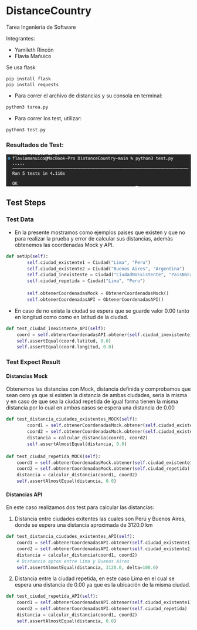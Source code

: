 # DistanceCountry
Tarea Ingeniería de Software

Integrantes:
- Yamileth Rincón
- Flavia Mañuico


Se usa flask <br>
```
pip install flask
pip install requests
```
- Para correr el archivo de distancias y su consola en terminal:
```py
python3 tarea.py
```

- Para correr los test, utilizar:
```py
python3 test.py
```
### Resultados de Test:
<img src="resultados.png" alt="resultados" width="700"/>

## Test Steps

### Test Data

- En la presente mostramos como ejemplos paises que existen y que no para realizar la prueba y error de calcular sus distancias, además obtenemos las coordenadas Mock y API.
```py
def setUp(self):
        self.ciudad_existente1 = Ciudad("Lima", "Peru")
        self.ciudad_existente2 = Ciudad("Buenos Aires", "Argentina")
        self.ciudad_inexistente = Ciudad("CiudadNoExistente", "PaisNoExistente")
        self.ciudad_repetida = Ciudad("Lima", "Peru")
        
        self.obtenerCoordenadasMock = ObtenerCoordenadasMock()
        self.obtenerCoordenadasAPI = ObtenerCoordenadasAPI()
```
- En caso de no exista la ciudad se espera que se guarde valor 0.00 tanto en longitud como como en latitud de la ciudad.
```py
def test_ciudad_inexistente_API(self):
    coord = self.obtenerCoordenadasAPI.obtener(self.ciudad_inexistente)
    self.assertEqual(coord.latitud, 0.0)
    self.assertEqual(coord.longitud, 0.0)
```


### Test Expect Result

#### Distancias Mock
Obtenemos las distancias con Mock, distancia definida y comprobamos que sean cero ya que si existen la distancia de ambas ciudades, sería la misma y en caso de que sea la ciudad repetida de igual forma tienen la misma distancia por lo cual en ambos casos se espera una distancia de 0.00
```py
def test_distancia_ciudades_existentes_MOCK(self):
        coord1 = self.obtenerCoordenadasMock.obtener(self.ciudad_existente1)
        coord2 = self.obtenerCoordenadasMock.obtener(self.ciudad_existente2)
        distancia = calcular_distancia(coord1, coord2)
        self.assertAlmostEqual(distancia, 0.0)

def test_ciudad_repetida_MOCK(self):
    coord1 = self.obtenerCoordenadasMock.obtener(self.ciudad_existente1)
    coord2 = self.obtenerCoordenadasMock.obtener(self.ciudad_repetida)
    distancia = calcular_distancia(coord1, coord2)
    self.assertAlmostEqual(distancia, 0.0)
```

#### Distancias API
En este caso realizamos dos test para calcular las distancias:

1. Distancia entre ciudades exitentes las cuales son Perú y Buenos Aires, donde se espera una distancia aproximada de 3120.0 km 
```py
def test_distancia_ciudades_existentes_API(self):
    coord1 = self.obtenerCoordenadasAPI.obtener(self.ciudad_existente1)
    coord2 = self.obtenerCoordenadasAPI.obtener(self.ciudad_existente2)
    distancia = calcular_distancia(coord1, coord2)
    # Distancia aprox entre Lima y Buenos Aires
    self.assertAlmostEqual(distancia, 3120.0, delta=100.0)
```
2. Distancia entre la ciudad repetida, en este caso Lima en el cual se espera una distancia de 0.00 ya que es la ubicación de la misma ciudad.
```py
def test_ciudad_repetida_API(self):
    coord1 = self.obtenerCoordenadasAPI.obtener(self.ciudad_existente1)
    coord2 = self.obtenerCoordenadasAPI.obtener(self.ciudad_repetida)
    distancia = calcular_distancia(coord1, coord2)
    self.assertAlmostEqual(distancia, 0.0)
```

